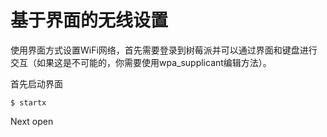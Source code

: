 # 基于界面的无线设置

使用界面方式设置WiFi网络，首先需要登录到树莓派并可以通过界面和键盘进行交互（如果这是不可能的，你需要使用wpa_supplicant编辑方法）。

首先启动界面
```
$ startx
```

Next open 
